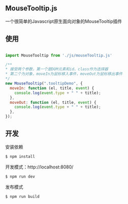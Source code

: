 ## MouseTooltip.js

一个很简单的Javascript原生面向对象的MouseTooltip插件

## 使用
```js

import MouseTooltip from './js/mouseTooltip.js'

/**
* 接受两个参数，第一个是DOM元素和id、class作为选择器
* 第二个为对象，moveIn为鼠标移入事件，moveOut为鼠标移出事件
*/
new MouseTooltip(".tooltipDemo", {
  moveIn: function (el, title, event) {
    console.log(event.type + " " + title);
  },
  moveOut: function (el, title, event) {
    console.log(event.type + " " + title);
  },
});

```
## 开发

安装依赖
```sh
$ npm install
```

开发模式：http://localhost:8080/
```sh
$ npm run dev
```

发布模式
```sh
$ npm run build
```
